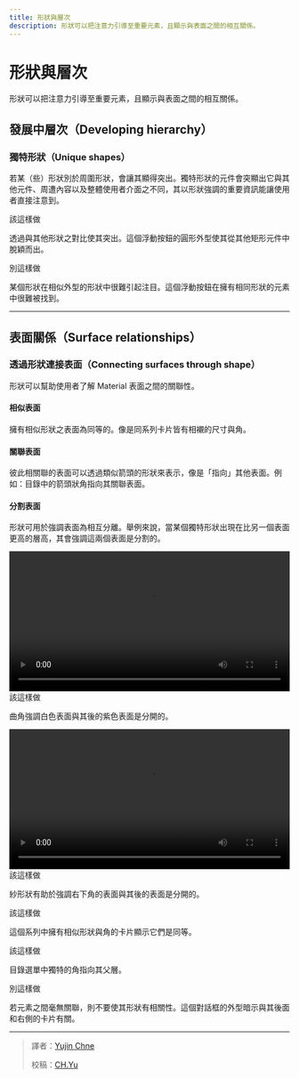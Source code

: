 ```yaml
---
title: 形狀與層次
description: 形狀可以把注意力引導至重要元素，且顯示與表面之間的相互關係。
---
```

<!-- markdownlint-disable MD024 -->
<!-- markdownlint-disable MD025 -->
<!-- markdownlint-disable MD033 -->

# 形狀與層次

形狀可以把注意力引導至重要元素，且顯示與表面之間的相互關係。

## 發展中層次（Developing hierarchy）

### 獨特形狀（Unique shapes）

若某（些）形狀別於周圍形狀，會讓其顯得突出。獨特形狀的元件會突顯出它與其他元件、周遭內容以及整體使用者介面之不同，其以形狀強調的重要資訊能讓使用者直接注意到。

<div class="grid-all">
    <img src="https://lh3.googleusercontent.com/o3HCYyRWI5BINUBuQUzQTNlZeRZHNIoQ0J2tA_GrMt1dXoHLcc3gN7K3Tf2AOOINGBCwKCS4C-NstkZ9czIA3mUb7amXYs7SGTL0Pm0=w1064-v0" alt="">
    <div class="item-divide divide-gn"></div>
    <div class="item-title title-gn">該這樣做</div>
    <p>透過與其他形狀之對比使其突出。這個浮動按鈕的圓形外型使其從其他矩形元件中脫穎而出。</p>
</div>

<div class="grid-all">
    <img src="https://lh3.googleusercontent.com/Xsm0pn7e5V2jAGHu-UHD9Hsus0_s2WhyFfUBVN8PR21zxHxzytDpd7yiQn9gIWncZxwNsNeZzselguFedB7QZEuxafpP8K76LY_YzQ=w1064-v0" alt="">
    <div class="item-divide divide-rd"></div>
    <div class="item-title title-rd">別這樣做</div>
    <p>某個形狀在相似外型的形狀中很難引起注目。這個浮動按鈕在擁有相同形狀的元素中很難被找到。</p>
</div>

---

## 表面關係（Surface relationships）

### 透過形狀連接表面（Connecting surfaces through shape）

形狀可以幫助使用者了解 Material 表面之間的關聯性。

#### 相似表面

擁有相似形狀之表面為同等的。像是同系列卡片皆有相襯的尺寸與角。

#### 關聯表面

彼此相關聯的表面可以透過類似箭頭的形狀來表示，像是「指向」其他表面。例如：目錄中的箭頭狀角指向其關聯表面。

#### 分割表面

形狀可用於強調表面為相互分離。舉例來說，當某個獨特形狀出現在比另一個表面更高的層高，其會強調這兩個表面是分割的。

<div class="img-grid">
    <div class="grid-item">
        <video src="https://kstatic.googleusercontent.com/files/13c756164c842c9a5f48e777672faf04f123dbd28a40a2165bbac5bab65cf065d41caf6aaa69ccca5828067ae343438882fac47a569ac865678085541fbd7d85" width="100%" controls=""></video>
        <div class="item-divide divide-gn"></div>
        <div class="item-title title-gn">該這樣做</div>
        <p>曲角強調白色表面與其後的紫色表面是分開的。</p>
    </div>
    <div class="grid-item">
        <video src="https://kstatic.googleusercontent.com/files/1ec4d177e6589aac65e08ef718ec2c597c82a52a8b43268a227ce4f4d21fd1537b3992b84e49a2370cb71eb2b22992919f44e3da68e2250c926913706cd8f8a3" width="100%" controls=""></video>
        <div class="item-divide divide-gn"></div>
        <div class="item-title title-gn">該這樣做</div>
        <p>紗形狀有助於強調右下角的表面與其後的表面是分開的。</p>
    </div>
</div>

<div class="grid-all">
    <img src="https://lh3.googleusercontent.com/zRfN5UFB_iTDIjarDIdyZ-Ax-0lzQYD0yNUGT60-QhuGSKTC5MDrI97HdP_bxipUMVE8KSIa0UmQKf6wx0eSOwMzQs3TeUMZr5QY8Q=w1064-v0" alt="">
    <div class="item-divide divide-gn"></div>
    <div class="item-title title-gn">該這樣做</div>
    <p class="annotation">這個系列中擁有相似形狀與角的卡片顯示它們是同等。</p>
</div>

<div class="grid-all">
    <img src="https://lh3.googleusercontent.com/UjyXaCi26soUFu4veQM5mKybYxeUhW302RaQfvLC7zpd5C0SaQVvXjePwQ-wru4PZy3xoSV-JfiV8TQAyidTS51_KmSwzaStFAiH=w1064-v0" alt="">
    <div class="item-divide divide-gn"></div>
    <div class="item-title title-gn">該這樣做</div>
    <p class="annotation">目錄選單中獨特的角指向其父層。</p>
</div>

<div class="grid-all">
    <img src="https://lh3.googleusercontent.com/JjuPluxNFVJVXS7pZwrMFhaz-0OoK1S0LjLSfcQAgENQgVPpvJyu2b8G6i54vXteMlQOHMtpIcfgsFc_sLcGQ1l0cuIq1WwWb9obuQ=w1064-v0" alt="">
    <div class="item-divide divide-rd"></div>
    <div class="item-title title-rd">別這樣做</div>
    <p class="annotation">若元素之間毫無關聯，則不要使其形狀有相關性。這個對話框的外型暗示與其後面和右側的卡片有關。</p>
</div>

---

> 譯者：[Yujin Chne](https://www.facebook.com/100006710929127/)
>
> 校稿：[CH.Yu](https://github.com/yuu-chien)
